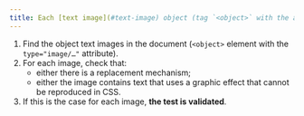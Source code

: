 ```yaml
---
title: Each [text image](#text-image) object (tag `<object>` with the attribute `type="image/..."`) [information carrier](#information-carryer-image ), in the absence of a [replacement mechanism](#replacement-mechanism), must if possible be replaced by [styled text](#style-text). Is this rule respected (except in special cases)?
---
```


1. Find the object text images in the document (`<object>` element with the `type="image/…"` attribute).
2. For each image, check that:
   - either there is a replacement mechanism;
   - either the image contains text that uses a graphic effect that cannot be reproduced in CSS.
3. If this is the case for each image, **the test is validated**.
